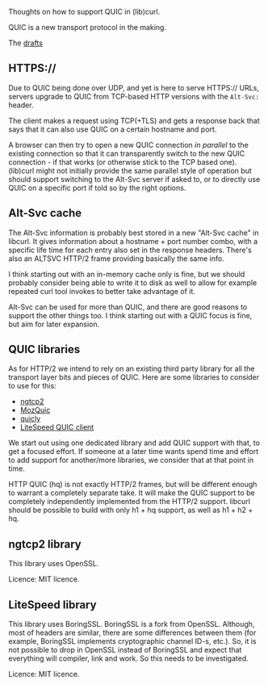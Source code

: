 Thoughts on how to support QUIC in (lib)curl.

QUIC is a new transport protocol in the making.

The [drafts](https://quicwg.github.io/)

## HTTPS://

Due to QUIC being done over UDP, and yet is here to serve HTTPS:// URLs, servers upgrade to QUIC from TCP-based HTTP versions with the `Alt-Svc:` header.

The client makes a request using TCP(+TLS) and gets a response back that says that it can also use QUIC on a certain hostname and port.

A browser can then try to open a new QUIC connection *in parallel* to the existing connection so that it can transparently switch to the new QUIC connection - if that works (or otherwise stick to the TCP based one). (lib)curl might not initially provide the same parallel style of operation but should support switching to the Alt-Svc server if asked to, or to directly use QUIC on a specific port if told so by the right options.

## Alt-Svc cache

The Alt-Svc information is probably best stored in a new "Alt-Svc cache" in libcurl. It gives information about a hostname + port number combo, with a specific life time for each entry also set in the response headers. There's also an ALTSVC HTTP/2 frame providing basically the same info.

I think starting out with an in-memory cache only is fine, but we should probably consider being able to write it to disk as well to allow for example repeated curl tool invokes to better take advantage of it.

Alt-Svc can be used for more than QUIC, and there are good reasons to support the other things too. I think starting out with a QUIC focus is fine, but aim for later expansion.

## QUIC libraries

As for HTTP/2 we intend to rely on an existing third party library for all the transport layer bits and pieces of QUIC. Here are some libraries to consider to use for this:

 - [ngtcp2](https://github.com/ngtcp2/ngtcp2)
 - [MozQuic](https://github.com/mcmanus/mozquic)
 - [quicly](https://github.com/h2o/quicly)
 - [LiteSpeed QUIC client](https://github.com/litespeedtech/lsquic-client)

We start out using one dedicated library and add QUIC support with that, to get a focused effort. If someone at a later time wants spend time and effort to add support for another/more libraries, we consider that at that point in time.

HTTP QUIC (hq) is not exactly HTTP/2 frames, but will be different enough to warrant a completely separate take. It will make the QUIC support to be completely independently implemented from the HTTP/2 support. libcurl should be possible to build with only h1 + hq support, as well as h1 + h2 + hq.

## ngtcp2 library
This library uses OpenSSL.

Licence:  MIT licence.

## LiteSpeed library
This library uses BoringSSL.  BoringSSL is a fork from OpenSSL. Although, most of headers are similar, there are some differences between them (for example, BoringSSL implements cryptographic channel ID-s, etc.). So, it is not possible to drop in OpenSSL instead of BoringSSL and expect that everything will compiler, link and work. So this needs to be investigated.

Licence:  MIT licence.
